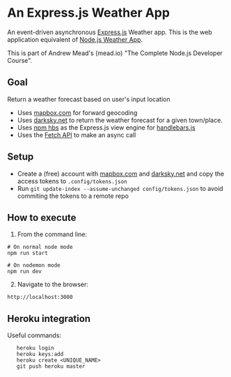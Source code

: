 # An Express.js Weather App
An event-driven asynchronous [Express.js](http://expressjs.com/) Weather app. This is the web application equivalent of [Node.js Weather App](https://github.com/PauloPortugal/nodejs-weather-app).

This is part of Andrew Mead's (mead.io) "The Complete Node.js Developer Course".

## Goal
Return a weather forecast based on user's input location

* Uses [mapbox.com](mapbox.com) for forward geocoding
* Uses [darksky.net](darksky.net) to return the weather forecast for a given town/place.
* Uses [npm hbs](https://www.npmjs.com/package/hbs) as the Express.js view engine for [handlebars.js](https://handlebarsjs.com/)
* Uses the [Fetch API](https://developer.mozilla.org/en-US/docs/Web/API/Fetch_API) to make an async call

## Setup

 * Create a (free) account with [mapbox.com](mapbox.com) and [darksky.net](darksky.net) and copy the access tokens to `.config/tokens.json`
 * Run `git update-index --assume-unchanged config/tokens.json` to avoid commiting the tokens to a remote repo


## How to execute

1. From the command line:
```
# On normal node mode
npm run start

# On nodemon mode
npm run dev
```
2. Navigate to the browser:
```
http://localhost:3000
```

## Heroku integration

Useful commands:

```
   heroku login
   heroku keys:add
   heroku create <UNIQUE_NAME>
   git push heroku master
```